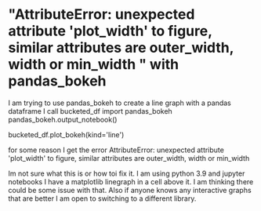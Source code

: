 
# "AttributeError: unexpected attribute 'plot_width' to figure, similar attributes are outer_width, width or min_width " with pandas_bokeh

I am trying to use pandas_bokeh to create a line graph with a pandas dataframe I call bucketed_df
import pandas_bokeh
pandas_bokeh.output_notebook()

bucketed_df.plot_bokeh(kind='line')

for some reason I get the error
AttributeError: unexpected attribute 'plot_width' to figure, similar attributes are outer_width, width or min_width

Im not sure what this is or how toi fix it. I am using python 3.9 and jupyter notebooks
I have a matplotlib linegraph in a cell above it. I am thinking there could be some issue with that.
Also if anyone knows any interactive graphs that are better I am open to switching to a different library.

        